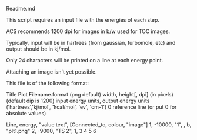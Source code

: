 Readme.md

This script requires an input file with the energies of each step.

ACS recommends 1200 dpi for images in b/w used for TOC images.

Typically, input will be in hartrees (from gaussian, turbomole, etc) and
output should be in kj/mol.

Only 24 characters will be printed on a line at each energy point.

Attaching an image isn't yet possible.


This file is of the following format:

Title
Plot Filename.format (png default)
width, height[, dpi] (in pixels) (default dip is 1200)
input energy units, output energy units ('hartrees','kj/mol', 'kcal/mol', 'ev', 'cm-1')
0 reference line (or put 0 for absolute values)

Line, energy, "value text", [Connected_to, colour, "image"]
1, -10000, "1", , b, "plt1.png" 
2, -9000, "TS 2", 1,
3
4
5
6

